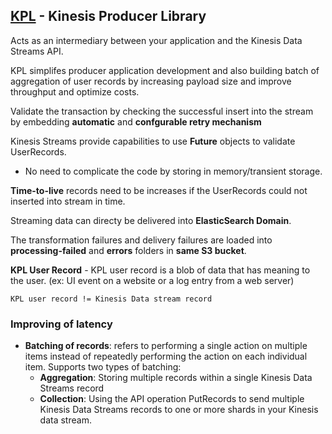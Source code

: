 ## [KPL](https://docs.aws.amazon.com/streams/latest/dev/developing-producers-with-kpl.html) - Kinesis Producer Library

Acts as an intermediary between your application and the Kinesis Data Streams API.

KPL simplifes producer application development and also building batch of aggregation of user records by increasing payload size and improve throughput and optimize costs.

Validate the transaction by checking the successful insert into the stream by embedding **automatic** and **confgurable retry mechanism**

Kinesis Streams provide capabilities to use **Future** objects to validate UserRecords. 
- No need to complicate the code by storing in memory/transient storage.

**Time-to-live** records need to be increases if the UserRecords could not inserted into stream in time.

Streaming data can directy be delivered into **ElasticSearch Domain**.

The transformation failures and delivery failures are loaded into **processing-failed** and **errors** folders in **same S3 bucket**.


**KPL User Record** - KPL user record is a blob of data that has meaning to the user. (ex: UI event on a website or a log entry from a web server)

`KPL user record != Kinesis Data stream record`

### Improving of latency
- **Batching of records**: refers to performing a single action on multiple items instead of repeatedly performing the action on each individual item. Supports two types of batching: 
    - **Aggregation**: Storing multiple records within a single Kinesis Data Streams record
    - **Collection**: Using the API operation PutRecords to send multiple Kinesis Data Streams records to one or more shards in your Kinesis data stream.